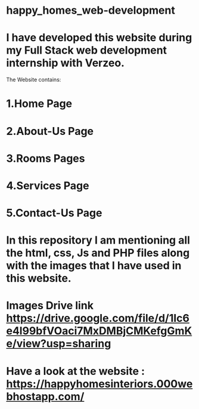 # happy_homes_web-development

# I have developed this website during my Full Stack web development internship with Verzeo.

The Website contains:
# 1.Home Page
# 2.About-Us Page
# 3.Rooms Pages
# 4.Services Page 
# 5.Contact-Us Page

# In this repository I am mentioning all the html, css, Js and PHP files along with the images that I have used in this website.

# Images Drive link https://drive.google.com/file/d/1Ic6e4l99bfVOaci7MxDMBjCMKefgGmKe/view?usp=sharing 

# Have a look at the website : https://happyhomesinteriors.000webhostapp.com/
